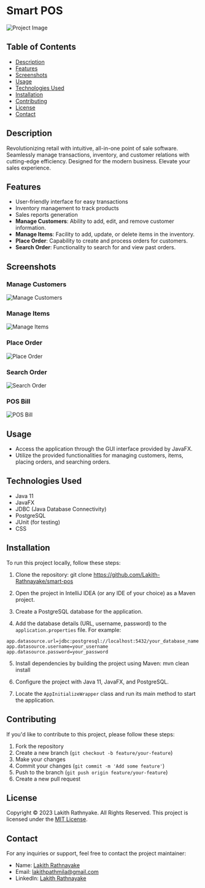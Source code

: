 # Smart POS

![Project Image](./src/img/screenshot/welcome-page.png)

## Table of Contents

- [Description](#description)
- [Features](#features)
- [Screenshots](#screenshots)
- [Usage](#usage)
- [Technologies Used](#technologies-used)
- [Installation](#installation)
- [Contributing](#contributing)
- [License](#license)
- [Contact](#contact)

## Description

Revolutionizing retail with intuitive, all-in-one point of sale software. Seamlessly manage transactions, inventory, and customer relations with cutting-edge efficiency. Designed for the modern business. Elevate your sales experience.

## Features

- User-friendly interface for easy transactions
- Inventory management to track products
- Sales reports generation
- **Manage Customers**: Ability to add, edit, and remove customer information.
- **Manage Items**: Facility to add, update, or delete items in the inventory.
- **Place Order**: Capability to create and process orders for customers.
- **Search Order**: Functionality to search for and view past orders.

## Screenshots

### Manage Customers

![Manage Customers](./src/img/screenshot/manage-customers.png)

### Manage Items

![Manage Items](./src/img/screenshot/manage-items.png)

### Place Order

![Place Order](./src/img/screenshot/place-order.png)

### Search Order

![Search Order](./src/img/screenshot/search-order.png)

### POS Bill

![POS Bill](./src/img/screenshot/pos-bill.png)


## Usage

- Access the application through the GUI interface provided by JavaFX.
- Utilize the provided functionalities for managing customers, items, placing orders, and searching orders.

## Technologies Used

- Java 11
- JavaFX
- JDBC (Java Database Connectivity)
- PostgreSQL
- JUnit (for testing)
- CSS

## Installation

To run this project locally, follow these steps:

1. Clone the repository:
git clone https://github.com/Lakith-Rathnayake/smart-pos
2. Open the project in IntelliJ IDEA (or any IDE of your choice) as a Maven project.

3. Create a PostgreSQL database for the application.

4. Add the database details (URL, username, password) to the `application.properties` file. For example:
 ```
 app.datasource.url=jdbc:postgresql://localhost:5432/your_database_name
 app.datasource.username=your_username
 app.datasource.password=your_password
 ```

5. Install dependencies by building the project using Maven:
mvn clean install
6. Configure the project with Java 11, JavaFX, and PostgreSQL.

7. Locate the `AppInitializeWrapper` class and run its main method to start the application.

## Contributing

If you'd like to contribute to this project, please follow these steps:

1. Fork the repository
2. Create a new branch (`git checkout -b feature/your-feature`)
3. Make your changes
4. Commit your changes (`git commit -m 'Add some feature'`)
5. Push to the branch (`git push origin feature/your-feature`)
6. Create a new pull request

## License
Copyright &copy; 2023 Lakith Rathnyake. All Rights Reserved.
This project is licensed under the [MIT License](LICENSE.txt).

## Contact

For any inquiries or support, feel free to contact the project maintainer:

- Name: [Lakith Rathnayake](https://github.com/Lakith-Rathnayake)
- Email: lakithpathmila@gmail.com
- LinkedIn: [Lakith Rathnayake](https://www.linkedin.com/in/lakith-rathnayake/)